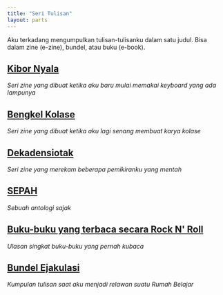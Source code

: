 ```yaml
---
title: "Seri Tulisan"
layout: parts
---
```


Aku terkadang mengumpulkan tulisan-tulisanku dalam satu judul. Bisa dalam zine (e-zine), bundel, atau buku (e-book).  

## [Kibor Nyala](https://contoh.com)
_Seri zine yang dibuat ketika aku baru mulai memakai keyboard yang ada lampunya_

## [Bengkel Kolase](https://contoh.com)
_Seri zine yang dibuat ketika aku lagi senang membuat karya kolase_

## [Dekadensiotak](https://contoh.com)
_Seri zine yang merekam beberapa pemikiranku yang mentah_

## [SEPAH](https://contoh.com)
_Sebuah antologi sajak_

## [Buku-buku yang terbaca secara Rock N' Roll](https://contoh.com)
_Ulasan singkat buku-buku yang pernah kubaca_

## [Bundel Ejakulasi](https://contoh.com)
_Kumpulan tulisan saat aku menjadi relawan suatu Rumah Belajar_

